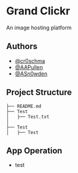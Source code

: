 # Grand Clickr

An image hosting platform

## Authors

- [@cr0schma](https://github.com/cr0schma)
- [@AAPullen](https://github.com/AAPullen)
- [@ASn0wden](https://github.com/ASn0wden)

## Project Structure

```shell
├── README.md
├── Test
│   ├── Test.txt
│
├── Test
│   ├── Test
```

## App Operation

* test